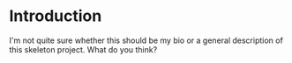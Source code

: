 # Introduction

I'm not quite sure whether this should be my bio or a general description of this skeleton project. What do you think?

